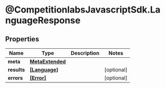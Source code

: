 # @CompetitionlabsJavascriptSdk.LanguageResponse

## Properties

Name | Type | Description | Notes
------------ | ------------- | ------------- | -------------
**meta** | [**MetaExtended**](docs/MetaExtended.md) |  | 
**results** | [**[Language]**](docs/Language.md) |  | [optional] 
**errors** | [**[Error]**](docs/Error.md) |  | [optional] 


